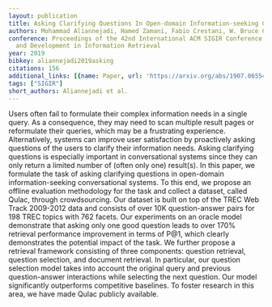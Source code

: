 ```yaml
---
layout: publication
title: Asking Clarifying Questions In Open-domain Information-seeking Conversations
authors: Mohammad Aliannejadi, Hamed Zamani, Fabio Crestani, W. Bruce Croft
conference: Proceedings of the 42nd International ACM SIGIR Conference on Research
  and Development in Information Retrieval
year: 2019
bibkey: aliannejadi2019asking
citations: 156
additional_links: [{name: Paper, url: 'https://arxiv.org/abs/1907.06554'}]
tags: ["SIGIR"]
short_authors: Aliannejadi et al.
---
```

Users often fail to formulate their complex information needs in a single
query. As a consequence, they may need to scan multiple result pages or
reformulate their queries, which may be a frustrating experience.
Alternatively, systems can improve user satisfaction by proactively asking
questions of the users to clarify their information needs. Asking clarifying
questions is especially important in conversational systems since they can only
return a limited number of (often only one) result(s). In this paper, we
formulate the task of asking clarifying questions in open-domain
information-seeking conversational systems. To this end, we propose an offline
evaluation methodology for the task and collect a dataset, called Qulac,
through crowdsourcing. Our dataset is built on top of the TREC Web Track
2009-2012 data and consists of over 10K question-answer pairs for 198 TREC
topics with 762 facets. Our experiments on an oracle model demonstrate that
asking only one good question leads to over 170% retrieval performance
improvement in terms of P@1, which clearly demonstrates the potential impact of
the task. We further propose a retrieval framework consisting of three
components: question retrieval, question selection, and document retrieval. In
particular, our question selection model takes into account the original query
and previous question-answer interactions while selecting the next question.
Our model significantly outperforms competitive baselines. To foster research
in this area, we have made Qulac publicly available.